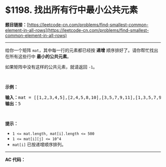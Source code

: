 # $1198. 找出所有行中最小公共元素

**题目链接：**[https://leetcode-cn.com/problems/find-smallest-common-element-in-all-rows](https://leetcode-cn.com/problems/find-smallest-common-element-in-all-rows)

---

<div class="content__1Y2H">
 <div class="notranslate">
  <p>给你一个矩阵&nbsp;<code>mat</code>，其中每一行的元素都已经按 <strong>递增</strong> 顺序排好了。请你帮忙找出在所有这些行中 <strong>最小的公共元素</strong>。</p> 
  <p>如果矩阵中没有这样的公共元素，就请返回&nbsp;<code>-1</code>。</p> 
  <p>&nbsp;</p> 
  <p><strong>示例：</strong></p> 
  <pre class="language-text"><strong>输入：</strong>mat = [[1,2,3,4,5],[2,4,5,8,10],[3,5,7,9,11],[1,3,5,7,9]]
<strong>输出：</strong>5
</pre> 
  <p>&nbsp;</p> 
  <p><strong>提示：</strong></p> 
  <ul> 
   <li><code>1 &lt;= mat.length, mat[i].length &lt;= 500</code></li> 
   <li><code>1 &lt;= mat[i][j] &lt;= 10^4</code></li> 
   <li><code>mat[i]</code>&nbsp;已按递增顺序排列。</li> 
  </ul> 
 </div>
</div>

---

**AC 代码：**

```java

```